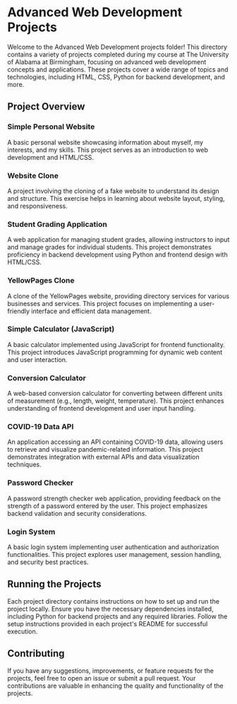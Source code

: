 # Advanced Web Development Projects

Welcome to the Advanced Web Development projects folder! This directory contains a variety of projects completed during my course at The University of Alabama at Birmingham, focusing on advanced web development concepts and applications. These projects cover a wide range of topics and technologies, including HTML, CSS, Python for backend development, and more.

## Project Overview

### Simple Personal Website
A basic personal website showcasing information about myself, my interests, and my skills. This project serves as an introduction to web development and HTML/CSS.

### Website Clone
A project involving the cloning of a fake website to understand its design and structure. This exercise helps in learning about website layout, styling, and responsiveness.

### Student Grading Application
A web application for managing student grades, allowing instructors to input and manage grades for individual students. This project demonstrates proficiency in backend development using Python and frontend design with HTML/CSS.

### YellowPages Clone
A clone of the YellowPages website, providing directory services for various businesses and services. This project focuses on implementing a user-friendly interface and efficient data management.

### Simple Calculator (JavaScript)
A basic calculator implemented using JavaScript for frontend functionality. This project introduces JavaScript programming for dynamic web content and user interaction.

### Conversion Calculator
A web-based conversion calculator for converting between different units of measurement (e.g., length, weight, temperature). This project enhances understanding of frontend development and user input handling.

### COVID-19 Data API
An application accessing an API containing COVID-19 data, allowing users to retrieve and visualize pandemic-related information. This project demonstrates integration with external APIs and data visualization techniques.

### Password Checker
A password strength checker web application, providing feedback on the strength of a password entered by the user. This project emphasizes backend validation and security considerations.

### Login System
A basic login system implementing user authentication and authorization functionalities. This project explores user management, session handling, and security best practices.

## Running the Projects

Each project directory contains instructions on how to set up and run the project locally. Ensure you have the necessary dependencies installed, including Python for backend projects and any required libraries. Follow the setup instructions provided in each project's README for successful execution.

## Contributing

If you have any suggestions, improvements, or feature requests for the projects, feel free to open an issue or submit a pull request. Your contributions are valuable in enhancing the quality and functionality of the projects.